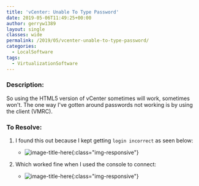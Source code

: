 ```yaml
---
title: 'vCenter: Unable To Type Password'
date: 2019-05-06T11:49:25+00:00
author: gerryw1389
layout: single
classes: wide
permalink: /2019/05/vcenter-unable-to-type-password/
categories:
  - LocalSoftware
tags:
  - VirtualizationSoftware
---
```

<!--more-->

### Description:

So using the HTML5 version of vCenter sometimes will work, sometimes won't. The one way I've gotten around passwords not working is by using the client (VMRC).

### To Resolve:

1. I found this out because I kept getting `login incorrect` as seen below:

   - ![image-title-here](https://automationadmin.com/assets/images/uploads/2019/05/vcenter-vmrc.jpg){:class="img-responsive"}

2. Which worked fine when I used the console to connect:

   - ![image-title-here](https://automationadmin.com/assets/images/uploads/2019/05/vcenter-vmrc-2.jpg){:class="img-responsive"}